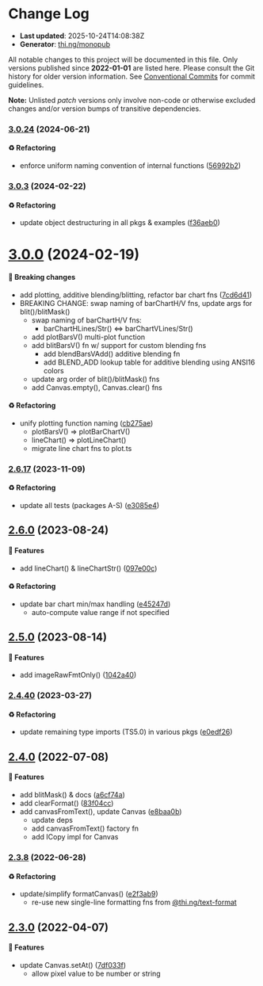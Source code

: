 # Change Log

- **Last updated**: 2025-10-24T14:08:38Z
- **Generator**: [thi.ng/monopub](https://thi.ng/monopub)

All notable changes to this project will be documented in this file.
Only versions published since **2022-01-01** are listed here.
Please consult the Git history for older version information.
See [Conventional Commits](https://conventionalcommits.org/) for commit guidelines.

**Note:** Unlisted _patch_ versions only involve non-code or otherwise excluded changes
and/or version bumps of transitive dependencies.

### [3.0.24](https://github.com/thi-ng/umbrella/tree/@thi.ng/text-canvas@3.0.24) (2024-06-21)

#### ♻️ Refactoring

- enforce uniform naming convention of internal functions ([56992b2](https://github.com/thi-ng/umbrella/commit/56992b2))

### [3.0.3](https://github.com/thi-ng/umbrella/tree/@thi.ng/text-canvas@3.0.3) (2024-02-22)

#### ♻️ Refactoring

- update object destructuring in all pkgs & examples ([f36aeb0](https://github.com/thi-ng/umbrella/commit/f36aeb0))

# [3.0.0](https://github.com/thi-ng/umbrella/tree/@thi.ng/text-canvas@3.0.0) (2024-02-19)

#### 🛑 Breaking changes

- add plotting, additive blending/blitting, refactor bar chart fns ([7cd6d41](https://github.com/thi-ng/umbrella/commit/7cd6d41))
- BREAKING CHANGE: swap naming of barChartH/V fns, update args for blit()/blitMask()
  - swap naming of barChartH/V fns:
    - barChartHLines/Str() <=> barChartVLines/Str()
  - add plotBarsV() multi-plot function
  - add blitBarsV() fn w/ support for custom blending fns
    - add blendBarsVAdd() additive blending fn
    - add BLEND_ADD lookup table for additive blending using ANSI16 colors
  - update arg order of blit()/blitMask() fns
  - add Canvas.empty(), Canvas.clear() fns

#### ♻️ Refactoring

- unify plotting function naming ([cb275ae](https://github.com/thi-ng/umbrella/commit/cb275ae))
  - plotBarsV() => plotBarChartV()
  - lineChart() => plotLineChart()
  - migrate line chart fns to plot.ts

### [2.6.17](https://github.com/thi-ng/umbrella/tree/@thi.ng/text-canvas@2.6.17) (2023-11-09)

#### ♻️ Refactoring

- update all tests (packages A-S) ([e3085e4](https://github.com/thi-ng/umbrella/commit/e3085e4))

## [2.6.0](https://github.com/thi-ng/umbrella/tree/@thi.ng/text-canvas@2.6.0) (2023-08-24)

#### 🚀 Features

- add lineChart() & lineChartStr() ([097e00c](https://github.com/thi-ng/umbrella/commit/097e00c))

#### ♻️ Refactoring

- update bar chart min/max handling ([e45247d](https://github.com/thi-ng/umbrella/commit/e45247d))
  - auto-compute value range if not specified

## [2.5.0](https://github.com/thi-ng/umbrella/tree/@thi.ng/text-canvas@2.5.0) (2023-08-14)

#### 🚀 Features

- add imageRawFmtOnly() ([1042a40](https://github.com/thi-ng/umbrella/commit/1042a40))

### [2.4.40](https://github.com/thi-ng/umbrella/tree/@thi.ng/text-canvas@2.4.40) (2023-03-27)

#### ♻️ Refactoring

- update remaining type imports (TS5.0) in various pkgs ([e0edf26](https://github.com/thi-ng/umbrella/commit/e0edf26))

## [2.4.0](https://github.com/thi-ng/umbrella/tree/@thi.ng/text-canvas@2.4.0) (2022-07-08)

#### 🚀 Features

- add blitMask() & docs ([a6cf74a](https://github.com/thi-ng/umbrella/commit/a6cf74a))
- add clearFormat() ([83f04cc](https://github.com/thi-ng/umbrella/commit/83f04cc))
- add canvasFromText(), update Canvas ([e8baa0b](https://github.com/thi-ng/umbrella/commit/e8baa0b))
  - update deps
  - add canvasFromText() factory fn
  - add ICopy impl for Canvas

### [2.3.8](https://github.com/thi-ng/umbrella/tree/@thi.ng/text-canvas@2.3.8) (2022-06-28)

#### ♻️ Refactoring

- update/simplify formatCanvas() ([e2f3ab9](https://github.com/thi-ng/umbrella/commit/e2f3ab9))
  - re-use new single-line formatting fns from [@thi.ng/text-format](https://github.com/thi-ng/umbrella/tree/main/packages/text-format)

## [2.3.0](https://github.com/thi-ng/umbrella/tree/@thi.ng/text-canvas@2.3.0) (2022-04-07)

#### 🚀 Features

- update Canvas.setAt() ([7df033f](https://github.com/thi-ng/umbrella/commit/7df033f))
  - allow pixel value to be number or string
